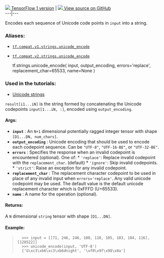 [ ![](https://tensorflow.google.cn/images/tf_logo_32px.png) TensorFlow 1
version](/versions/r1.15/api_docs/python/tf/strings/unicode_encode) |  [
![](https://tensorflow.google.cn/images/GitHub-Mark-32px.png) View source on
GitHub
](https://github.com/tensorflow/tensorflow/blob/r2.0/tensorflow/python/ops/ragged/ragged_string_ops.py#L83-L175)  
---|---  
  
Encodes each sequence of Unicode code points in `input` into a string.

### Aliases:

  * [`tf.compat.v1.strings.unicode_encode`](/api_docs/python/tf/strings/unicode_encode)
  * [`tf.compat.v2.strings.unicode_encode`](/api_docs/python/tf/strings/unicode_encode)

    
    
    tf.strings.unicode_encode(
        input,
        output_encoding,
        errors='replace',
        replacement_char=65533,
        name=None
    )
    

### Used in the tutorials:

  * [Unicode strings](https://tensorflow.google.cn/tutorials/load_data/unicode)

`result[i1...iN]` is the string formed by concatenating the Unicode codepoints
`input[1...iN, :]`, encoded using `output_encoding`.

#### Args:

  * **`input`** : An `N+1` dimensional potentially ragged integer tensor with shape `[D1...DN, num_chars]`.
  * **`output_encoding`** : Unicode encoding that should be used to encode each codepoint sequence. Can be `"UTF-8"`, `"UTF-16-BE"`, or `"UTF-32-BE"`.
  * **`errors`** : Specifies the response when an invalid codepoint is encountered (optional). One of: * `'replace'`: Replace invalid codepoint with the `replacement_char`. (default) * `'ignore'`: Skip invalid codepoints. * `'strict'`: Raise an exception for any invalid codepoint.
  * **`replacement_char`** : The replacement character codepoint to be used in place of any invalid input when `errors='replace'`. Any valid unicode codepoint may be used. The default value is the default unicode replacement character which is 0xFFFD (U+65533).
  * **`name`** : A name for the operation (optional).

#### Returns:

A `N` dimensional `string` tensor with shape `[D1...DN]`.

#### Example:

>
>       >>> input = [[71, 246, 246, 100, 110, 105, 103, 104, 116], [128522]]
>       >>> unicode_encode(input, 'UTF-8')
>       ['G\xc3\xb6\xc3\xb6dnight', '\xf0\x9f\x98\x8a']
>  

